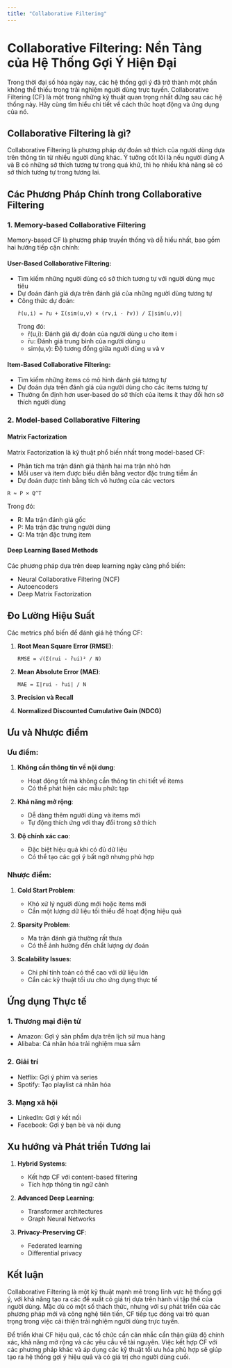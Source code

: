 ```yaml
---
title: "Collaborative Filtering"
---
```


# Collaborative Filtering: Nền Tảng của Hệ Thống Gợi Ý Hiện Đại

Trong thời đại số hóa ngày nay, các hệ thống gợi ý đã trở thành một phần không thể thiếu trong trải nghiệm người dùng trực tuyến. Collaborative Filtering (CF) là một trong những kỹ thuật quan trọng nhất đứng sau các hệ thống này. Hãy cùng tìm hiểu chi tiết về cách thức hoạt động và ứng dụng của nó.

## Collaborative Filtering là gì?

Collaborative Filtering là phương pháp dự đoán sở thích của người dùng dựa trên thông tin từ nhiều người dùng khác. Ý tưởng cốt lõi là nếu người dùng A và B có những sở thích tương tự trong quá khứ, thì họ nhiều khả năng sẽ có sở thích tương tự trong tương lai.

## Các Phương Pháp Chính trong Collaborative Filtering

### 1. Memory-based Collaborative Filtering

Memory-based CF là phương pháp truyền thống và dễ hiểu nhất, bao gồm hai hướng tiếp cận chính:

#### User-Based Collaborative Filtering:
- Tìm kiếm những người dùng có sở thích tương tự với người dùng mục tiêu
- Dự đoán đánh giá dựa trên đánh giá của những người dùng tương tự
- Công thức dự đoán:
  ```
  r̂(u,i) = r̄u + Σ(sim(u,v) × (rv,i - r̄v)) / Σ|sim(u,v)|
  ```
  Trong đó:
  - r̂(u,i): Đánh giá dự đoán của người dùng u cho item i
  - r̄u: Đánh giá trung bình của người dùng u
  - sim(u,v): Độ tương đồng giữa người dùng u và v

#### Item-Based Collaborative Filtering:
- Tìm kiếm những items có mô hình đánh giá tương tự
- Dự đoán dựa trên đánh giá của người dùng cho các items tương tự
- Thường ổn định hơn user-based do sở thích của items ít thay đổi hơn sở thích người dùng

### 2. Model-based Collaborative Filtering

#### Matrix Factorization
Matrix Factorization là kỹ thuật phổ biến nhất trong model-based CF:
- Phân tích ma trận đánh giá thành hai ma trận nhỏ hơn
- Mỗi user và item được biểu diễn bằng vector đặc trưng tiềm ẩn
- Dự đoán được tính bằng tích vô hướng của các vectors

```
R ≈ P × Q^T
```
Trong đó:
- R: Ma trận đánh giá gốc
- P: Ma trận đặc trưng người dùng
- Q: Ma trận đặc trưng item

#### Deep Learning Based Methods
Các phương pháp dựa trên deep learning ngày càng phổ biến:
- Neural Collaborative Filtering (NCF)
- Autoencoders
- Deep Matrix Factorization

## Đo Lường Hiệu Suất

Các metrics phổ biến để đánh giá hệ thống CF:

1. **Root Mean Square Error (RMSE)**:
   ```
   RMSE = √(Σ(rui - r̂ui)² / N)
   ```

2. **Mean Absolute Error (MAE)**:
   ```
   MAE = Σ|rui - r̂ui| / N
   ```

3. **Precision và Recall**
4. **Normalized Discounted Cumulative Gain (NDCG)**

## Ưu và Nhược điểm

### Ưu điểm:
1. **Không cần thông tin về nội dung**:
   - Hoạt động tốt mà không cần thông tin chi tiết về items
   - Có thể phát hiện các mẫu phức tạp

2. **Khả năng mở rộng**:
   - Dễ dàng thêm người dùng và items mới
   - Tự động thích ứng với thay đổi trong sở thích

3. **Độ chính xác cao**:
   - Đặc biệt hiệu quả khi có đủ dữ liệu
   - Có thể tạo các gợi ý bất ngờ nhưng phù hợp

### Nhược điểm:
1. **Cold Start Problem**:
   - Khó xử lý người dùng mới hoặc items mới
   - Cần một lượng dữ liệu tối thiểu để hoạt động hiệu quả

2. **Sparsity Problem**:
   - Ma trận đánh giá thường rất thưa
   - Có thể ảnh hưởng đến chất lượng dự đoán

3. **Scalability Issues**:
   - Chi phí tính toán có thể cao với dữ liệu lớn
   - Cần các kỹ thuật tối ưu cho ứng dụng thực tế

## Ứng dụng Thực tế

### 1. Thương mại điện tử
- Amazon: Gợi ý sản phẩm dựa trên lịch sử mua hàng
- Alibaba: Cá nhân hóa trải nghiệm mua sắm

### 2. Giải trí
- Netflix: Gợi ý phim và series
- Spotify: Tạo playlist cá nhân hóa

### 3. Mạng xã hội
- LinkedIn: Gợi ý kết nối
- Facebook: Gợi ý bạn bè và nội dung

## Xu hướng và Phát triển Tương lai

1. **Hybrid Systems**:
   - Kết hợp CF với content-based filtering
   - Tích hợp thông tin ngữ cảnh

2. **Advanced Deep Learning**:
   - Transformer architectures
   - Graph Neural Networks

3. **Privacy-Preserving CF**:
   - Federated learning
   - Differential privacy

## Kết luận

Collaborative Filtering là một kỹ thuật mạnh mẽ trong lĩnh vực hệ thống gợi ý, với khả năng tạo ra các đề xuất có giá trị dựa trên hành vi tập thể của người dùng. Mặc dù có một số thách thức, nhưng với sự phát triển của các phương pháp mới và công nghệ tiên tiến, CF tiếp tục đóng vai trò quan trọng trong việc cải thiện trải nghiệm người dùng trực tuyến.

Để triển khai CF hiệu quả, các tổ chức cần cân nhắc cẩn thận giữa độ chính xác, khả năng mở rộng và các yêu cầu về tài nguyên. Việc kết hợp CF với các phương pháp khác và áp dụng các kỹ thuật tối ưu hóa phù hợp sẽ giúp tạo ra hệ thống gợi ý hiệu quả và có giá trị cho người dùng cuối.